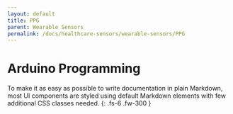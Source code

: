 ```yaml
---
layout: default
title: PPG
parent: Wearable Sensors
permalink: /docs/healthcare-sensors/wearable-sensors/PPG
---
```


# Arduino Programming

To make it as easy as possible to write documentation in plain Markdown, most UI components are styled using default Markdown elements with few additional CSS classes needed.
{: .fs-6 .fw-300 }
